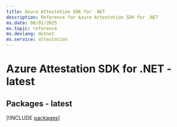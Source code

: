 ```yaml
---
title: Azure Attestation SDK for .NET
description: Reference for Azure Attestation SDK for .NET
ms.date: 08/01/2025
ms.topic: reference
ms.devlang: dotnet
ms.service: attestation
---
```

# Azure Attestation SDK for .NET - latest
## Packages - latest
[!INCLUDE [packages](attestation-index.md)]